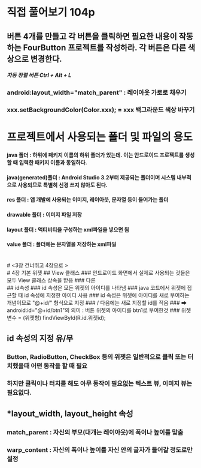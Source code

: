 # 직접 풀어보기 104p
## 버튼 4개를 만들고 각 버튼을 클릭하면 필요한 내용이 작동하는 FourButton 프로젝트를 작성하라. 각 버튼은 다른 색상으로 변경한다.

##### 자동 정렬 버튼 Ctrl + Alt + L

### android:layout_width="match_parent" : 레이아웃 가로로 채우기
### xxx.setBackgroundColor(Color.xxx); = xxx 백그라운드 색상 바꾸기

# 프로젝트에서 사용되는 폴더 및 파일의 용도


#### java 폴더 : 하위에 패키지 이름의 하위 폴더가 있는데. 이는 안드로이드 프로젝트를 생성할 때 입력한 패키지 이름과 동일하다.
#### java(generated)폴더 : Android Studio 3.2부터 제공되는 폴더이며 시스템 내부적으로 사용되므로 특별히 신경 쓰지 않아도 된다.
#### res 폴더 : 앱 개발에 사용되는 이미지, 레이아웃, 문자열 등이 들어가는 폴더
#### drawable 폴더 : 이미지 파일 저장
#### layout 폴더 : 액티비티을 구성하는 xml파일을 넣으면 됨
#### value 폴더 : 폴더에는 문자열을 저장하는 xml파일

<br/>
# <3장 건너뛰고 4장으로 >

<br/>
# 4장 기본 위젯
## View 클래스
### 안드로이드 화면에서 실제로 사용되는 것들은 모두 View 클래스 상속을 받음
### 다른

<br/>
## id속성
### id 속성은 모든 위젯의 아이디를 나타냄
### java 코드에서 위젯에 접근할 때 id 속성에 지정한 아이디 사용
### id 속성은 위젯에 아이디를 새로 부여하는 개념이므로 "@+id/" 형식으로 지정
### / 다음에는 새로 지정할 id를 적음
### ➡ android:id="@+id/btn1"의 의미 : 버튼 위젯의 아이디를 btn1로 부여한것
### 위젯 변수 = (위젯형) findViewById(R.id.위젯id);
<br/>

## id 속성의 지정 유/무
### Button, RadioButton, CheckBox 등의 위젯은 일반적으로 클릭 또는 터치했을때 어떤 동작을 할 때 필요
### 하지만 클릭이나 터치를 해도 아무 동작이 필요없는 텍스트 뷰, 이미지 뷰는 필요없다.

## *layout_width, layout_height 속성
### match_parent : 자신의 부모(대개는 레이아웃)에 폭이나 높이를 맟춤
### warp_content : 자신의 폭이나 높이를 자신 안의 글자가 들어갈 정도로만 설정
